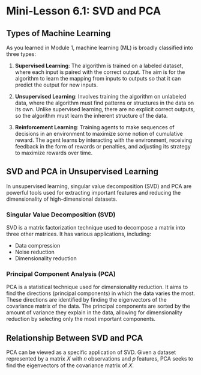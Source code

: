 # Mini-Lesson 6.1: SVD and PCA

## Types of Machine Learning
As you learned in Module 1, machine learning (ML) is broadly classified into three types:

1. **Supervised Learning**: The algorithm is trained on a labeled dataset, where each input is paired with the correct output. The aim is for the algorithm to learn the mapping from inputs to outputs so that it can predict the output for new inputs.

2. **Unsupervised Learning**: Involves training the algorithm on unlabeled data, where the algorithm must find patterns or structures in the data on its own. Unlike supervised learning, there are no explicit correct outputs, so the algorithm must learn the inherent structure of the data.

3. **Reinforcement Learning**: Training agents to make sequences of decisions in an environment to maximize some notion of cumulative reward. The agent learns by interacting with the environment, receiving feedback in the form of rewards or penalties, and adjusting its strategy to maximize rewards over time.

## SVD and PCA in Unsupervised Learning
In unsupervised learning, singular value decomposition (SVD) and PCA are powerful tools used for extracting important features and reducing the dimensionality of high-dimensional datasets.

### Singular Value Decomposition (SVD)
SVD is a matrix factorization technique used to decompose a matrix into three other matrices. It has various applications, including:
- Data compression
- Noise reduction
- Dimensionality reduction

### Principal Component Analysis (PCA)
PCA is a statistical technique used for dimensionality reduction. It aims to find the directions (principal components) in which the data varies the most. These directions are identified by finding the eigenvectors of the covariance matrix of the data. The principal components are sorted by the amount of variance they explain in the data, allowing for dimensionality reduction by selecting only the most important components.

## Relationship Between SVD and PCA
PCA can be viewed as a specific application of SVD. Given a dataset represented by a matrix 𝑋 with 𝑛 observations and 𝑝 features, PCA seeks to find the eigenvectors of the covariance matrix of 𝑋.